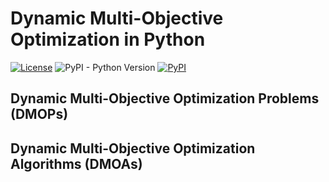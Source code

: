 # Dynamic Multi-Objective Optimization in Python

[![License](https://img.shields.io/badge/license-GPLv3-blue.svg)](https://www.gnu.org/licenses/gpl-3.0.en.html)
![PyPI - Python Version](https://img.shields.io/pypi/pyversions/pydmoo)
[![PyPI](https://img.shields.io/pypi/v/pydmoo)](https://pypi.org/project/pydmoo/)

## Dynamic Multi-Objective Optimization Problems (DMOPs)

## Dynamic Multi-Objective Optimization Algorithms (DMOAs)
